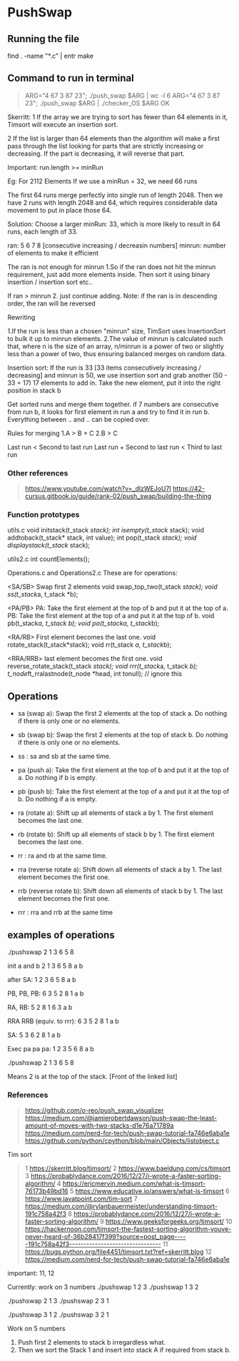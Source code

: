 # PushSwap

## Running the file

find . -name "*.c" | entr make

## Command to run in terminal

>ARG="4 67 3 87 23"; ./push_swap $ARG | wc -l
6
>ARG="4 67 3 87 23"; ./push_swap $ARG | ./checker_OS $ARG
OK

Skerritt:
1 If the array we are trying to sort has fewer than 64 elements in it, Timsort will execute an insertion sort.

2 If the list is larger than 64 elements than the algorithm will make a first pass through the list looking for parts that are strictly increasing or decreasing. If the part is decreasing, it will reverse that part.

Important: run.length >= minRun

Eg:
For 2112 Elements
If we use a minRun = 32, we need 66 runs

The first 64 runs merge perfectly into single run of length 2048.
Then we have 2 runs with length 2048 and 64, which requires considerable data movement to put in place those 64.

Solution: Choose a larger minRun: 33, which is more likely to result in 64 runs, each length of 33.

ran: 5 6 7 8 [consecutive increasing / decreasin numbers]
minrun: number of elements to make it efficient

The ran is not enough for minrun
1.So if the ran does not hit the minrun requirement, just add more elements inside.
Then sort it using binary insertion / insertion sort etc..

If ran > minrun
2. just continue adding.
Note: if the ran is in descending order, the ran will be reversed

Rewriting

1.If the run is less than a chosen "minrun" size, TimSort uses InsertionSort to bulk it up to minrun elements.
2.The value of minrun is calculated such that, where n is the size of an array, n/minrun is a power of two or slightly less than a power of two, thus ensuring balanced merges on random data.

Insertion sort:
If the run is 33 [33 items consecutively increasing / decreasing] and minrun is 50,
we use insertion sort and grab another (50 - 33 = 17) 17 elements to add in.
Take the new element, put it into the right position in stack b

Get sorted runs and merge them together.
if 7 numbers are consecutive from run b, it looks for first element in run a and try to find it in run b. Everything between .. and .. can be copied over.

Rules for merging
1.A > B + C
2.B > C

Last run < Second to last run
Last run + Second to last run < Third to last run

### Other references

> <https://www.youtube.com/watch?v=_dlzWEJoU7I>
> <https://42-cursus.gitbook.io/guide/rank-02/push_swap/building-the-thing>

### Function prototypes

utils.c
void initstack(t_stack *stack);
int  isempty(t_stack* stack);
void addtoback(t_stack* stack, int value);
int  pop(t_stack *stack);
void displaystack(t_stack* stack);

utils2.c
int countElements();

Operations.c and Operations2.c
These are for operations:

<SA/SB> Swap first 2 elements
void swap_top_two(t_stack *stack);
void ss(t_stack*a, t_stack *b);

<PA/PB> 
PA: Take the first element at the top of b and put it at the top of a.
PB: Take the first element at the top of a and put it at the top of b.
void pb(t_stack*a, t_stack *b);
void pa(t_stack*a, t_stack*b);

<RA/RB>  First element becomes the last one.
void rotate_stack(t_stack*stack);
void rr(t_stack *a, t_stack*b);

<RRA/RRB> last element becomes the first one.
void reverse_rotate_stack(t_stack *stack);
void rrr(t_stack*a, t_stack *b);
t_node*ft_rralastnode(t_node *head, int tonull);  // ignore this

## Operations

- sa (swap a): Swap the first 2 elements at the top of stack a.
Do nothing if there is only one or no elements.
- sb (swap b): Swap the first 2 elements at the top of stack b.
Do nothing if there is only one or no elements.
- ss : sa and sb at the same time.

- pa (push a): Take the first element at the top of b and put it at the top of a.
Do nothing if b is empty.
- pb (push b): Take the first element at the top of a and put it at the top of b.
Do nothing if a is empty.

- ra (rotate a): Shift up all elements of stack a by 1.
The first element becomes the last one.
- rb (rotate b): Shift up all elements of stack b by 1.
The first element becomes the last one.
- rr : ra and rb at the same time.

- rra (reverse rotate a): Shift down all elements of stack a by 1.
The last element becomes the first one.
- rrb (reverse rotate b): Shift down all elements of stack b by 1.
The last element becomes the first one.
- rrr : rra and rrb at the same time

## examples of operations

./pushswap 2 1 3 6 5 8

init a and b
2
1
3
6
5
8
a b

after SA:
1
2
3
6
5
8
a b

PB, PB, PB:
6 3
5 2
8 1
a b

RA, RB:
5 2
8 1
6 3
a b

RRA RRB (equiv. to rrr):
6 3
5 2
8 1
a b

SA:
5 3
6 2
8 1
a b

Exec pa pa pa:
1
2
3
5
6
8
a b

./pushswap 2 1 3 6 5 8

Means 2 is at the top of the stack. [Front of the linked list]

### References

> <https://github.com/o-reo/push_swap_visualizer>
> <https://medium.com/@jamierobertdawson/push-swap-the-least-amount-of-moves-with-two-stacks-d1e76a71789a>
> <https://medium.com/nerd-for-tech/push-swap-tutorial-fa746e6aba1e>
> <https://github.com/python/cpython/blob/main/Objects/listobject.c>

Tim sort
> 1 <https://skerritt.blog/timsort/>
> 2 <https://www.baeldung.com/cs/timsort>
> 3 <https://probablydance.com/2016/12/27/i-wrote-a-faster-sorting-algorithm/>
> 4 <https://ericmervin.medium.com/what-is-timsort-76173b49bd16>
> 5 <https://www.educative.io/answers/what-is-timsort>
> 6 <https://www.javatpoint.com/tim-sort>
> 7 <https://medium.com/@rylanbauermeister/understanding-timsort-191c758a42f3>
> 8 <https://probablydance.com/2016/12/27/i-wrote-a-faster-sorting-algorithm/>
> 9 <https://www.geeksforgeeks.org/timsort/>
> 10 <https://hackernoon.com/timsort-the-fastest-sorting-algorithm-youve-never-heard-of-36b28417f399?source=post_page-----191c758a42f3-------------------------------->
> 11 <https://bugs.python.org/file4451/timsort.txt?ref=skerritt.blog>
>12 <https://medium.com/nerd-for-tech/push-swap-tutorial-fa746e6aba1e>

important: 11, 12

Currently:
work on 3 numbers
./pushswap 1 2 3
./pushswap 1 3 2

./pushswap 2 1 3
./pushswap 2 3 1

./pushswap 3 1 2
./pushswap 3 2 1

Work on 5 numbers

1. Push first 2 elements to stack b irregardless what.
2. Then we sort the Stack 1 and insert into stack A if required from stack b.
